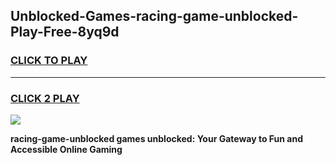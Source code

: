 
## Unblocked-Games-racing-game-unblocked-Play-Free-8yq9d
<h3>
<a href="https://premium76.site?title=racing-game-unblocked&ref=18A1">CLICK TO PLAY</a></h3>
<hr>

<h3>
<a href="https://premium76.site?title=racing-game-unblocked&ref=18A1">CLICK 2 PLAY</a>
  
</h3>

<a href="https://premium76.site?title=racing-game-unblocked&ref=18A1"><img src="https://clearcache.store/games.png"></a>


**racing-game-unblocked games unblocked: Your Gateway to Fun and Accessible Online Gaming**
